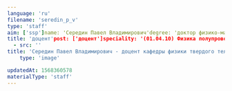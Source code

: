 ```yaml
---
language: 'ru'
filename: 'seredin_p_v'
type: 'staff'
aim: ['ssp']name: 'Середин Павел Владимирович'degree: 'доктор физико-математических наук'
title: 'доцент'post: ['доцент']speciality: '(01.04.10) Физика полупроводников'contacts: []avatar:
  - src: ''
title: 'Середин Павел Владимирович - доцент кафедры физики твердого тела и наноструктур'
    type: 'image'

updatedAt: 1568360578
materialType: 'staff'
---
```



